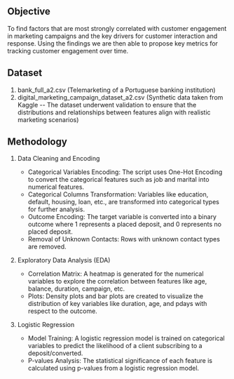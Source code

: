 ## Objective

To find factors that are most strongly correlated with customer engagement in marketing campaigns and the key drivers for customer interaction and response. Using the findings we are then able to propose key metrics for tracking customer engagement over time.

## Dataset
1. bank_full_a2.csv  (Telemarketing of a Portuguese banking institution)
2. digital_marketing_campaign_dataset_a2.csv (Synthetic data taken from Kaggle -- The dataset underwent validation to ensure that the distributions and relationships between features align with realistic marketing scenarios)

## Methodology

1. Data Cleaning and Encoding
      - Categorical Variables Encoding: The script uses One-Hot Encoding to convert the categorical features such as job and
      marital into numerical features.
      - Categorical Columns Transformation: Variables like education, default, housing, loan, etc., are transformed into
        categorical types for further analysis.
      - Outcome Encoding: The target variable is converted into a binary outcome where 1 represents a placed deposit, and
        0 represents no placed deposit.
      - Removal of Unknown Contacts: Rows with unknown contact types are removed.

2. Exploratory Data Analysis (EDA)
      - Correlation Matrix: A heatmap is generated for the numerical variables to explore the correlation between features
        like age, balance, duration, campaign, etc.
      - Plots: Density plots and bar plots are created to visualize the distribution of key variables like duration, age,
        and pdays with respect to the outcome.

3. Logistic Regression
      - Model Training: A logistic regression model is trained on categorical variables to predict the likelihood of a
        client subscribing to a deposit/converted.
      - P-values Analysis: The statistical significance of each feature is calculated using p-values from a logistic
        regression model.
